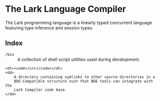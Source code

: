# The Lark Language Compiler
The Lark programming language is a linearly typed concurrent language featuring
type inference and session types.

## Index

<dl>
    <dt><code>/bin</code></dt>
    <dd>
        A collection of shell script utilities used during development.
    </dd>

    <dt><code>/src</code></dt>
    <dd>
        A directory containing symlinks to other source directories in a
        BDE-Compatible structure such that BDE tools can integrate with the
        Lark Compiler code base.
    </dd>
</dl>
